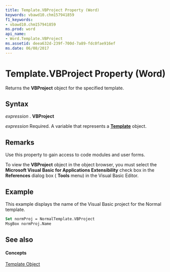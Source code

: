 ```yaml
---
title: Template.VBProject Property (Word)
keywords: vbawd10.chm157941859
f1_keywords:
- vbawd10.chm157941859
ms.prod: word
api_name:
- Word.Template.VBProject
ms.assetid: deea632d-239f-700d-7a89-fdc0fae916ef
ms.date: 06/08/2017
---
```



# Template.VBProject Property (Word)

Returns the **VBProject** object for the specified template.


## Syntax

 _expression_ . **VBProject**

 _expression_ Required. A variable that represents a **[Template](template-object-word.md)** object.


## Remarks

Use this property to gain access to code modules and user forms.

To view the **VBProject** object in the object browser, you must select the **Microsoft Visual Basic for Applications Extensibility** check box in the **References** dialog box ( **Tools** menu) in the Visual Basic Editor.


## Example

This example displays the name of the Visual Basic project for the Normal template.


```vb
Set normProj = NormalTemplate.VBProject 
MsgBox normProj.Name
```


## See also


#### Concepts


[Template Object](template-object-word.md)

